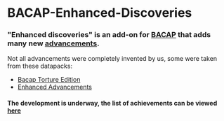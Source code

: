 # BACAP-Enhanced-Discoveries
### "Enhanced discoveries" is an add-on for [BACAP](https://modrinth.com/datapack/blazeandcaves-advancements-pack) that adds many new [advancements](https://komaru-cats.github.io/BACAP-Enhanced-Discoveries/).

Not all advancements were completely invented by us, some were taken from these datapacks:
- [Bacap Torture Edition](https://www.planetminecraft.com/data-pack/bacap-torture-edition/?ysclid=lqt5bs9pwk88210964)
- [Enhanced Advancements](https://www.planetminecraft.com/data-pack/enhanced-advancements/)
#### The development is underway, the list of achievements can be viewed [here](https://komaru-cats.github.io/BACAP-Enhanced-Discoveries/)
